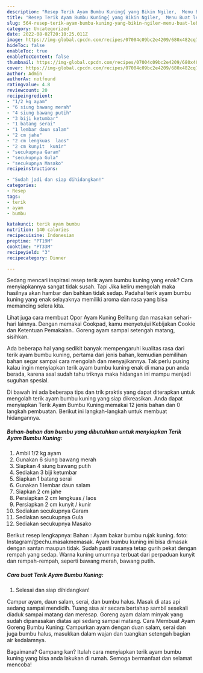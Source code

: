 ```yaml
---
description: "Resep Terik Ayam Bumbu Kuning{ yang Bikin Ngiler,  Menu Buat lebaran"
title: "Resep Terik Ayam Bumbu Kuning{ yang Bikin Ngiler,  Menu Buat lebaran"
slug: 564-resep-terik-ayam-bumbu-kuning-yang-bikin-ngiler-menu-buat-lebaran
category: Uncategorized
date: 2022-08-02T20:10:25.011Z
image: https://img-global.cpcdn.com/recipes/07004c09bc2e4209/680x482cq70/terik-ayam-bumbu-kuning-foto-resep-utama.jpg
hideToc: false
enableToc: true
enableTocContent: false
thumbnail: https://img-global.cpcdn.com/recipes/07004c09bc2e4209/680x482cq70/terik-ayam-bumbu-kuning-foto-resep-utama.jpg
cover: https://img-global.cpcdn.com/recipes/07004c09bc2e4209/680x482cq70/terik-ayam-bumbu-kuning-foto-resep-utama.jpg
author: Admin
authorAv: notfound
ratingvalue: 4.8
reviewcount: 20
recipeingredient:
- "1/2 kg ayam"
- "6 siung bawang merah"
- "4 siung bawang putih"
- "3 biji ketumbar"
- "1 batang serai"
- "1 lembar daun salam"
- "2 cm jahe"
- "2 cm lengkuas  laos"
- "2 cm kunyit  kunir"
- "secukupnya Garam"
- "secukupnya Gula"
- "secukupnya Masako"
recipeinstructions:

- "Sudah jadi dan siap dihidangkan!"
categories:
- Resep
tags:
- terik
- ayam
- bumbu

katakunci: terik ayam bumbu 
nutrition: 140 calories
recipecuisine: Indonesian
preptime: "PT19M"
cooktime: "PT33M"
recipeyield: "3"
recipecategory: Dinner

---
```



Sedang mencari inspirasi resep terik ayam bumbu kuning yang enak? Cara menyiapkannya sangat tidak susah. Tapi Jika keliru mengolah maka hasilnya akan hambar dan bahkan tidak sedap. Padahal terik ayam bumbu kuning yang enak selayaknya memiliki aroma dan rasa yang bisa memancing selera kita.


Lihat juga cara membuat Opor Ayam Kuning Belitung dan masakan sehari-hari lainnya. Dengan memakai Cookpad, kamu menyetujui Kebijakan Cookie dan Ketentuan Pemakaian.. Goreng ayam sampai setengah matang, sisihkan.

Ada beberapa hal yang sedikit banyak mempengaruhi kualitas rasa dari terik ayam bumbu kuning, pertama dari jenis bahan, kemudian pemilihan bahan segar sampai cara mengolah dan menyajikannya. Tak perlu pusing kalau ingin menyiapkan terik ayam bumbu kuning enak di mana pun anda berada, karena asal sudah tahu triknya maka hidangan ini mampu menjadi suguhan spesial.


Di bawah ini ada beberapa tips dan trik praktis yang dapat diterapkan untuk mengolah terik ayam bumbu kuning yang siap dikreasikan. Anda dapat menyiapkan Terik Ayam Bumbu Kuning memakai 12 jenis bahan dan 0 langkah pembuatan. Berikut ini langkah-langkah untuk membuat hidangannya.

<!--inarticleads1-->

##### Bahan-bahan dan bumbu yang dibutuhkan untuk menyiapkan Terik Ayam Bumbu Kuning:

1. Ambil 1/2 kg ayam
1. Gunakan 6 siung bawang merah
1. Siapkan 4 siung bawang putih
1. Sediakan 3 biji ketumbar
1. Siapkan 1 batang serai
1. Gunakan 1 lembar daun salam
1. Siapkan 2 cm jahe
1. Persiapkan 2 cm lengkuas / laos
1. Persiapkan 2 cm kunyit / kunir
1. Sediakan secukupnya Garam
1. Sediakan secukupnya Gula
1. Sediakan secukupnya Masako


Berikut resep lengkapnya: Bahan : Ayam bakar bumbu rujak kuning. foto: Instagram/@echu.masakmemasak. Ayam bumbu kuning ini bisa dimasak dengan santan maupun tidak. Sudah pasti rasanya tetap gurih pekat dengan rempah yang sedap. Warna kuning umumnya terbuat dari perpaduan kunyit dan rempah-rempah, seperti bawang merah, bawang putih. 

<!--inarticleads2-->

##### Cara buat Terik Ayam Bumbu Kuning:


1. Selesai dan siap dihidangkan!

Campur ayam, daun salam, serai, dan bumbu halus. Masak di atas api sedang sampai mendidih. Tuang sisa air secara bertahap sambil sesekali diaduk sampai matang dan meresap. Goreng ayam dalam minyak yang sudah dipanasakan diatas api sedang sampai matang. Cara Membuat Ayam Goreng Bumbu Kuning: Campurkan ayam dengan duan salam, serai dan juga bumbu halus, masukkan dalam wajan dan tuangkan setengah bagian air kedalamnya. 

Bagaimana? Gampang kan? Itulah cara menyiapkan terik ayam bumbu kuning yang bisa anda lakukan di rumah. Semoga bermanfaat dan selamat mencoba!
